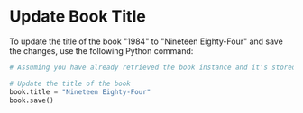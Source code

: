 # Update Book Title

To update the title of the book "1984" to "Nineteen Eighty-Four" and save the changes, use the following Python command:

```python
# Assuming you have already retrieved the book instance and it's stored in the variable 'book'

# Update the title of the book
book.title = "Nineteen Eighty-Four"
book.save()
